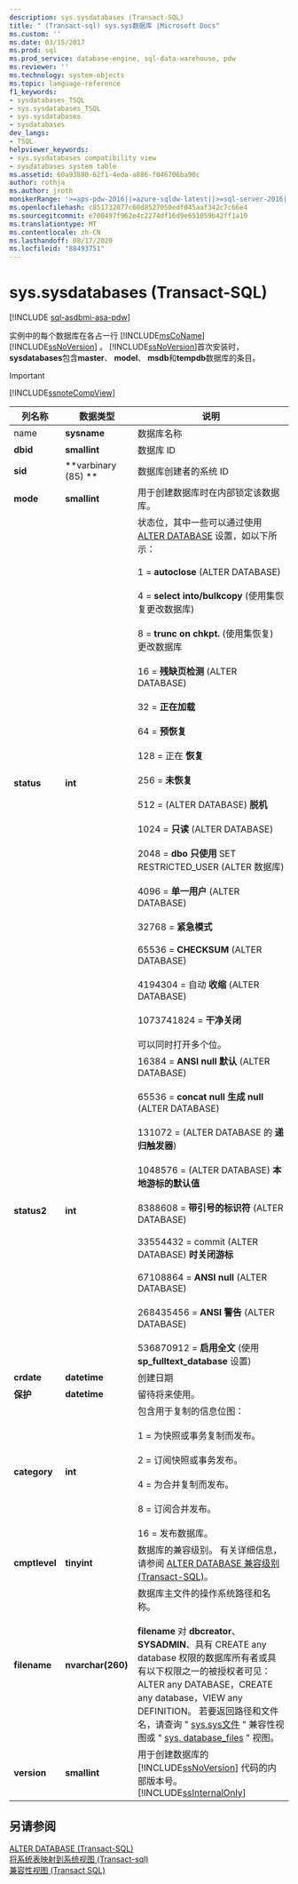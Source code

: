 ```yaml
---
description: sys.sysdatabases (Transact-SQL)
title: " (Transact-sql) sys.sys数据库 |Microsoft Docs"
ms.custom: ''
ms.date: 03/15/2017
ms.prod: sql
ms.prod_service: database-engine, sql-data-warehouse, pdw
ms.reviewer: ''
ms.technology: system-objects
ms.topic: language-reference
f1_keywords:
- sysdatabases_TSQL
- sys.sysdatabases_TSQL
- sys.sysdatabases
- sysdatabases
dev_langs:
- TSQL
helpviewer_keywords:
- sys.sysdatabases compatibility view
- sysdatabases system table
ms.assetid: 60a93880-62f1-4eda-a886-f046706ba90c
author: rothja
ms.author: jroth
monikerRange: '>=aps-pdw-2016||=azure-sqldw-latest||>=sql-server-2016||=sqlallproducts-allversions||>=sql-server-linux-2017||=azuresqldb-mi-current'
ms.openlocfilehash: c851732077c60d8527050edf045aaf342c7c66e4
ms.sourcegitcommit: e700497f962e4c2274df16d9e651059b42ff1a10
ms.translationtype: MT
ms.contentlocale: zh-CN
ms.lasthandoff: 08/17/2020
ms.locfileid: "88493751"
---
```

# <a name="syssysdatabases-transact-sql"></a>sys.sysdatabases (Transact-SQL)
[!INCLUDE [sql-asdbmi-asa-pdw](../../includes/applies-to-version/sql-asdbmi-asa-pdw.md)]

  实例中的每个数据库在各占一行 [!INCLUDE[msCoName](../../includes/msconame-md.md)] [!INCLUDE[ssNoVersion](../../includes/ssnoversion-md.md)] 。 [!INCLUDE[ssNoVersion](../../includes/ssnoversion-md.md)]首次安装时， **sysdatabases**包含**master**、 **model**、 **msdb**和**tempdb**数据库的条目。  
  
> [!IMPORTANT]  
>  [!INCLUDE[ssnoteCompView](../../includes/ssnotecompview-md.md)]  
  
|列名称|数据类型|说明|  
|-----------------|---------------|-----------------|  
|name|**sysname**|数据库名称|  
|**dbid**|**smallint**|数据库 ID|  
|**sid**|**varbinary (85) **|数据库创建者的系统 ID|  
|**mode**|**smallint**|用于创建数据库时在内部锁定该数据库。|  
|**status**|**int**|状态位，其中一些可以通过使用 [ALTER DATABASE](../../t-sql/statements/alter-database-transact-sql.md) 设置，如以下所示：<br /><br /> 1 = **autoclose** (ALTER DATABASE) <br /><br /> 4 = **select into/bulkcopy** (使用集恢复更改数据库) <br /><br /> 8 = **trunc on chkpt.** (使用集恢复) 更改数据库<br /><br /> 16 = **残缺页检测** (ALTER DATABASE) <br /><br /> 32 = **正在加载**<br /><br /> 64 = **预恢复**<br /><br /> 128 = 正在 **恢复**<br /><br /> 256 = **未恢复**<br /><br /> 512 = (ALTER DATABASE) **脱机**<br /><br /> 1024 = **只读** (ALTER DATABASE) <br /><br /> 2048 = **dbo 只使用** SET RESTRICTED_USER (ALTER 数据库) <br /><br /> 4096 = **单一用户** (ALTER DATABASE) <br /><br /> 32768 = **紧急模式**<br /><br /> 65536 = **CHECKSUM** (ALTER DATABASE) <br /><br /> 4194304 = 自动 **收缩** (ALTER DATABASE) <br /><br /> 1073741824 = **干净关闭**<br /><br /> 可以同时打开多个位。|  
|**status2**|**int**|16384 = **ANSI null 默认** (ALTER DATABASE) <br /><br /> 65536 = **concat null 生成 null** (ALTER DATABASE) <br /><br /> 131072 = (ALTER DATABASE 的 **递归触发器**) <br /><br /> 1048576 = (ALTER DATABASE) **本地游标的默认值**<br /><br /> 8388608 = **带引号的标识符** (ALTER DATABASE) <br /><br /> 33554432 = commit (ALTER DATABASE) **时关闭游标**<br /><br /> 67108864 = **ANSI null** (ALTER DATABASE) <br /><br /> 268435456 = **ANSI 警告** (ALTER DATABASE) <br /><br /> 536870912 = **启用全文** (使用 **sp_fulltext_database** 设置) |  
|**crdate**|**datetime**|创建日期|  
|**保护**|**datetime**|留待将来使用。|  
|**category**|**int**|包含用于复制的信息位图：<br /><br /> 1 = 为快照或事务复制而发布。<br /><br /> 2 = 订阅快照或事务发布。<br /><br /> 4 = 为合并复制而发布。<br /><br /> 8 = 订阅合并发布。<br /><br /> 16 = 发布数据库。|  
|**cmptlevel**|**tinyint**|数据库的兼容级别。 有关详细信息，请参阅 [ALTER DATABASE 兼容级别 (Transact-SQL)](../../t-sql/statements/alter-database-transact-sql-compatibility-level.md)。|  
|**filename**|**nvarchar(260)**|数据库主文件的操作系统路径和名称。<br /><br /> **filename** 对 **dbcreator**、 **SYSADMIN**、具有 CREATE any database 权限的数据库所有者或具有以下权限之一的被授权者可见： ALTER any DATABASE，CREATE any database，VIEW any DEFINITION。 若要返回路径和文件名，请查询 " [sys.sys文件](../../relational-databases/system-compatibility-views/sys-sysfiles-transact-sql.md) " 兼容性视图或 " [sys. database_files](../../relational-databases/system-catalog-views/sys-database-files-transact-sql.md) " 视图。|  
|**version**|**smallint**|用于创建数据库的 [!INCLUDE[ssNoVersion](../../includes/ssnoversion-md.md)] 代码的内部版本号。 [!INCLUDE[ssInternalOnly](../../includes/ssinternalonly-md.md)]|  
  
## <a name="see-also"></a>另请参阅  
 [ALTER DATABASE (Transact-SQL)](../../t-sql/statements/alter-database-transact-sql.md)   
 [将系统表映射到系统视图 &#40;Transact-sql&#41;](../../relational-databases/system-tables/mapping-system-tables-to-system-views-transact-sql.md)   
 [兼容性视图 (Transact SQL)](~/relational-databases/system-compatibility-views/system-compatibility-views-transact-sql.md)  
  
  
